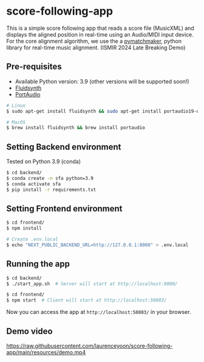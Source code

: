 # score-following-app

This is a simple score following app that reads a score file (MusicXML) and displays the aligned position in real-time using an Audio/MIDI input device. For the core alignment algorithm, we use the a [pymatchmaker](https://github.com/pymatchmaker/matchmaker), python library for real-time music alignment. (ISMIR 2024 Late Breaking Demo)

## Pre-requisites

- Available Python version: 3.9 (other versions will be supported soon!)
- [Fluidsynth](https://www.fluidsynth.org/)
- [PortAudio](https://www.portaudio.com/)

```bash
# Linux
$ sudo apt-get install fluidsynth && sudo apt-get install portaudio19-dev

# MacOS
$ brew install fluidsynth && brew install portaudio
```

## Setting Backend environment

Tested on Python 3.9 (conda)

```bash
$ cd backend/
$ conda create -n sfa python=3.9
$ conda activate sfa
$ pip install -r requirements.txt
```

## Setting Frontend environment

```bash
$ cd frontend/
$ npm install

# Create .env.local
$ echo "NEXT_PUBLIC_BACKEND_URL=http://127.0.0.1:8000" > .env.local
```

## Running the app

```bash
$ cd backend/
$ ./start_app.sh  # Server will start at http://localhost:8000/
```

```bash
$ cd frontend/
$ npm start  # Client will start at http://localhost:50003/
```

Now you can access the app at `http://localhost:50003/` in your browser.

## Demo video

https://raw.githubusercontent.com/laurenceyoon/score-following-app/main/resources/demo.mp4